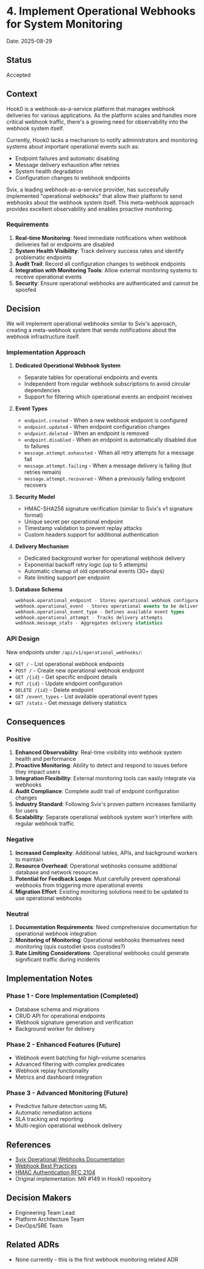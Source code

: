 # 4. Implement Operational Webhooks for System Monitoring

Date: 2025-08-29

## Status

Accepted

## Context

Hook0 is a webhook-as-a-service platform that manages webhook deliveries for various applications. As the platform scales and handles more critical webhook traffic, there's a growing need for observability into the webhook system itself. 

Currently, Hook0 lacks a mechanism to notify administrators and monitoring systems about important operational events such as:
- Endpoint failures and automatic disabling
- Message delivery exhaustion after retries
- System health degradation
- Configuration changes to webhook endpoints

Svix, a leading webhook-as-a-service provider, has successfully implemented "operational webhooks" that allow their platform to send webhooks about the webhook system itself. This meta-webhook approach provides excellent observability and enables proactive monitoring.

### Requirements

1. **Real-time Monitoring**: Need immediate notifications when webhook deliveries fail or endpoints are disabled
2. **System Health Visibility**: Track delivery success rates and identify problematic endpoints
3. **Audit Trail**: Record all configuration changes to webhook endpoints
4. **Integration with Monitoring Tools**: Allow external monitoring systems to receive operational events
5. **Security**: Ensure operational webhooks are authenticated and cannot be spoofed

## Decision

We will implement operational webhooks similar to Svix's approach, creating a meta-webhook system that sends notifications about the webhook infrastructure itself.

### Implementation Approach

1. **Dedicated Operational Webhook System**
   - Separate tables for operational endpoints and events
   - Independent from regular webhook subscriptions to avoid circular dependencies
   - Support for filtering which operational events an endpoint receives

2. **Event Types**
   - `endpoint.created` - When a new webhook endpoint is configured
   - `endpoint.updated` - When endpoint configuration changes
   - `endpoint.deleted` - When an endpoint is removed
   - `endpoint.disabled` - When an endpoint is automatically disabled due to failures
   - `message.attempt.exhausted` - When all retry attempts for a message fail
   - `message.attempt.failing` - When a message delivery is failing (but retries remain)
   - `message.attempt.recovered` - When a previously failing endpoint recovers

3. **Security Model**
   - HMAC-SHA256 signature verification (similar to Svix's v1 signature format)
   - Unique secret per operational endpoint
   - Timestamp validation to prevent replay attacks
   - Custom headers support for additional authentication

4. **Delivery Mechanism**
   - Dedicated background worker for operational webhook delivery
   - Exponential backoff retry logic (up to 5 attempts)
   - Automatic cleanup of old operational events (30+ days)
   - Rate limiting support per endpoint

5. **Database Schema**
   ```sql
   webhook.operational_endpoint - Stores operational webhook configurations
   webhook.operational_event - Stores operational events to be delivered
   webhook.operational_event_type - Defines available event types
   webhook.operational_attempt - Tracks delivery attempts
   webhook.message_stats - Aggregates delivery statistics
   ```

### API Design

New endpoints under `/api/v1/operational_webhooks/`:
- `GET /` - List operational webhook endpoints
- `POST /` - Create new operational webhook endpoint
- `GET /{id}` - Get specific endpoint details
- `PUT /{id}` - Update endpoint configuration
- `DELETE /{id}` - Delete endpoint
- `GET /event_types` - List available operational event types
- `GET /stats` - Get message delivery statistics

## Consequences

### Positive

1. **Enhanced Observability**: Real-time visibility into webhook system health and performance
2. **Proactive Monitoring**: Ability to detect and respond to issues before they impact users
3. **Integration Flexibility**: External monitoring tools can easily integrate via webhooks
4. **Audit Compliance**: Complete audit trail of endpoint configuration changes
5. **Industry Standard**: Following Svix's proven pattern increases familiarity for users
6. **Scalability**: Separate operational webhook system won't interfere with regular webhook traffic

### Negative

1. **Increased Complexity**: Additional tables, APIs, and background workers to maintain
2. **Resource Overhead**: Operational webhooks consume additional database and network resources
3. **Potential for Feedback Loops**: Must carefully prevent operational webhooks from triggering more operational events
4. **Migration Effort**: Existing monitoring solutions need to be updated to use operational webhooks

### Neutral

1. **Documentation Requirements**: Need comprehensive documentation for operational webhook integration
2. **Monitoring of Monitoring**: Operational webhooks themselves need monitoring (quis custodiet ipsos custodes?)
3. **Rate Limiting Considerations**: Operational webhooks could generate significant traffic during incidents

## Implementation Notes

### Phase 1 - Core Implementation (Completed)
- Database schema and migrations
- CRUD API for operational endpoints
- Webhook signature generation and verification
- Background worker for delivery

### Phase 2 - Enhanced Features (Future)
- Webhook event batching for high-volume scenarios
- Advanced filtering with complex predicates
- Webhook replay functionality
- Metrics and dashboard integration

### Phase 3 - Advanced Monitoring (Future)
- Predictive failure detection using ML
- Automatic remediation actions
- SLA tracking and reporting
- Multi-region operational webhook delivery

## References

- [Svix Operational Webhooks Documentation](https://docs.svix.com/incoming-webhooks)
- [Webhook Best Practices](https://webhooks.fyi/)
- [HMAC Authentication RFC 2104](https://tools.ietf.org/html/rfc2104)
- Original implementation: MR #149 in Hook0 repository

## Decision Makers

- Engineering Team Lead
- Platform Architecture Team
- DevOps/SRE Team

## Related ADRs

- None currently - this is the first webhook monitoring related ADR